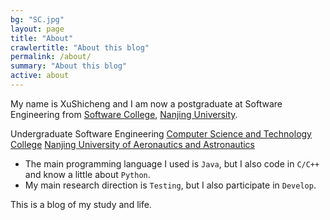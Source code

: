 ```yaml
---
bg: "SC.jpg"
layout: page
title: "About"
crawlertitle: "About this blog"
permalink: /about/
summary: "About this blog"
active: about
---
```


My name is XuShicheng and I am now a postgraduate at Software Engineering from <a href="http://software.nju.edu.cn/">Software College</a>, <a href="https://www.nju.edu.cn/">Nanjing University</a>. 

Undergraduate
Software Engineering
<a href="http://cs.nuaa.edu.cn/">Computer Science and Technology College</a>
<a href="http://www.nuaa.edu.cn/">Nanjing University of Aeronautics and Astronautics</a>

- The main programming language I used is `Java`, but I also code in `C/C++` and know a little about `Python`. 
- My main research direction is `Testing`, but I also participate in `Develop`. 

This is a blog of my study and life. 


